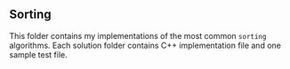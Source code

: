 ## Sorting
This folder contains my implementations of the most common `sorting` algorithms.
Each solution folder contains C++ implementation file and one sample test file. 